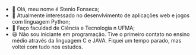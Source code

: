 - 👋 Olá, meu nome é Stenio Fonseca;
- 👀 Atualmente interessado no desenvlvimento de aplicações web e jogos com linguagem Python;
- 🌱 Faço faculdad de Ciência e Tecnologia n UFMA;
- 😃 Não sou iniciante em programação. Tive o primeiro contato no ensino médio através da linguagem C e JAVA.
Fiquei um tempo parado, mas voltei com tudo nos estudos.

<!---
steniofonsecaa/steniofonsecaa is a ✨ special ✨ repository because its `README.md` (this file) appears on your GitHub profile.
You can click the Preview link to take a look at your changes.
--->

